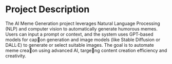 # **Project Description**
The AI Meme Generation project leverages Natural Language Processing (NLP) and computer vision
to automatically generate humorous memes. Users can input a prompt or context, and the system
uses GPT-based models for cap􀆟on generation and image models (like Stable Diffusion or DALL·E) to
generate or select suitable images. The goal is to automate meme crea􀆟on using advanced AI,
targe􀆟ng content creation efficiency and creativity.
